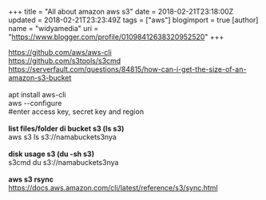 +++
title = "All about amazon aws s3"
date = 2018-02-21T23:18:00Z
updated = 2018-02-21T23:23:49Z
tags = ["aws"]
blogimport = true 
[author]
	name = "widyamedia"
	uri = "https://www.blogger.com/profile/01098412638320952520"
+++

https://github.com/aws/aws-cli<br />https://github.com/s3tools/s3cmd<br />https://serverfault.com/questions/84815/how-can-i-get-the-size-of-an-amazon-s3-bucket<br /><br />apt install aws-cli<br />aws --configure<br />#enter access key, secret key and region<br /><br /><b>list files/folder di bucket s3 (ls s3)</b><br />aws s3 ls s3://namabuckets3nya<br /><br /><b>disk usage s3 (du -sh s3)</b><br />s3cmd du s3://namabuckets3nya<br /><br /><b>aws s3 rsync</b><br />https://docs.aws.amazon.com/cli/latest/reference/s3/sync.html
